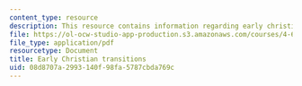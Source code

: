 ```yaml
---
content_type: resource
description: This resource contains information regarding early christian transitions.
file: https://ol-ocw-studio-app-production.s3.amazonaws.com/courses/4-605-introduction-to-the-history-and-theory-of-architecture-spring-2012/08d8707a2993140f98fa5787cbda769c_MIT4_605S12_lec16.pdf
file_type: application/pdf
resourcetype: Document
title: Early Christian transitions
uid: 08d8707a-2993-140f-98fa-5787cbda769c
---
```

